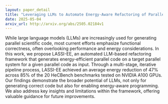 ```yaml
---
layout: paper_detail
title: "Leveraging LLMs to Automate Energy-Aware Refactoring of Parallel Scientific Codes"
date: 2025-05-04
arxiv_url: http://arxiv.org/abs/2505.02184v1
---
```


While large language models (LLMs) are increasingly used for generating parallel scientific code, most current efforts emphasize functional correctness, often overlooking performance and energy considerations. In this work, we propose LASSI-EE, an automated LLM-based refactoring framework that generates energy-efficient parallel code on a target parallel system for a given parallel code as input. Through a multi-stage, iterative pipeline process, LASSI-EE achieved an average energy reduction of 47% across 85% of the 20 HeCBench benchmarks tested on NVIDIA A100 GPUs. Our findings demonstrate the broader potential of LLMs, not only for generating correct code but also for enabling energy-aware programming. We also address key insights and limitations within the framework, offering valuable guidance for future improvements.
